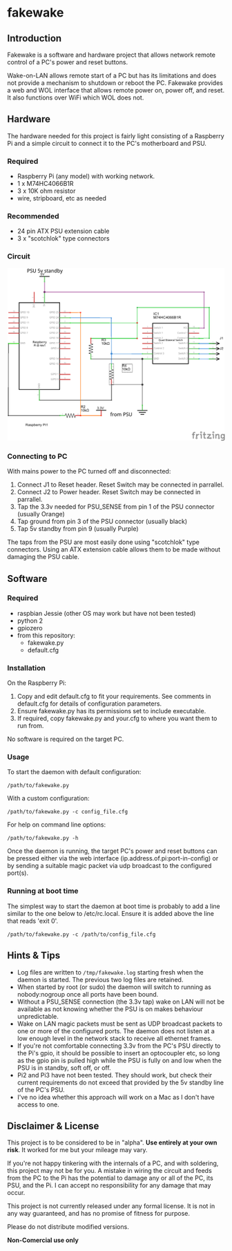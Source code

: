 # fakewake

## Introduction

Fakewake is a software and hardware project that allows 
network remote control of a PC's power and reset buttons.

Wake-on-LAN allows remote start of a PC but has its limitations 
and does not provide a mechanism to shutdown or reboot the PC.
Fakewake provides a web and WOL interface that allows remote power on, 
power off, and reset. It also functions over WiFi which WOL does not.

## Hardware

The hardware needed for this project is fairly light consisting of a Raspberry Pi 
and a simple circuit to connect it to the PC's motherboard and PSU.

### Required

- Raspberry Pi (any model) with working network.
- 1 x M74HC4066B1R
- 3 x 10K ohm resistor
- wire, stripboard, etc as needed

### Recommended

- 24 pin ATX PSU extension cable
- 3 x "scotchlok" type connectors

### Circuit

![](circuit.png)

### Connecting to PC

With mains power to the PC turned off and disconnected:

1. Connect J1 to Reset header. Reset Switch may be connected in parrallel.
2. Connect J2 to Power header. Reset Switch may be connected in parrallel.
3. Tap the 3.3v needed for PSU_SENSE from pin 1 of the PSU connector (usually Orange)
4. Tap ground from pin 3 of the PSU connector (usually black)
5. Tap 5v standby from pin 9 (usually Purple)

The taps from the PSU are most easily done using "scotchlok" type connectors. 
Using an ATX extension cable allows them to be made without damaging the PSU cable.

## Software

### Required

- raspbian Jessie (other OS may work but have not been tested)
- python 2
- gpiozero
- from this repository:
  - fakewake.py
  - default.cfg

### Installation

On the Raspberry Pi:

1. Copy and edit default.cfg to fit your requirements. See comments in 
default.cfg for details of configuration parameters.
2. Ensure fakewake.py has its permissions set to include executable.
3. If required, copy fakewake.py and your.cfg to where you want them to
run from.

No software is required on the target PC.

### Usage

To start the daemon with default configuration:

	/path/to/fakewake.py

With a custom configuration:

	/path/to/fakewake.py -c config_file.cfg

For help on command line options:

	/path/to/fakewake.py -h

Once the daemon is running, the target PC's power and reset buttons can be pressed
either via the web interface (ip.address.of.pi:port-in-config) or by sending a suitable
magic packet via udp broadcast to the configured port(s).

### Running at boot time

The simplest way to start the daemon at boot time is probably to add a line
similar to the one below to /etc/rc.local. Ensure it is added above the line that reads 
'exit 0'.

	/path/to/fakewake.py -c /path/to/config_file.cfg

## Hints & Tips

- Log files are written to `/tmp/fakewake.log` starting fresh when the daemon is started. 
The previous two log files are retained.
- When started by root (or sudo) the daemon will switch to running as nobody:nogroup 
once all ports have been bound.
- Without a PSU_SENSE connection (the 3.3v tap) wake on LAN will not be available as
not knowing whether the PSU is on makes behaviour unpredictable.
- Wake on LAN magic packets must be sent as UDP broadcast packets to one or more of 
the configured ports. The daemon does not listen at a low enough level in the network stack 
to receive all ethernet frames.
- If you're not comfortable connecting 3.3v from the PC's PSU directly to the Pi's gpio, 
it should be possible to insert an optocoupler etc, so long as the gpio pin is pulled high 
while the PSU is fully on and low when the PSU is in standby, soft off, or off.
- Pi2 and Pi3 have not been tested. They should work, but check their current requirements 
do not exceed that provided by the 5v standby line of the PC's PSU.
- I've no idea whether this approach will work on a Mac as I don't have access to one.

## Disclaimer & License

This project is to be considered to be in "alpha". __Use entirely at your own risk__. It 
worked for me but your mileage may vary.

If you're not happy tinkering with the internals of a PC, and with soldering, this project 
may not be for you. A mistake in wiring the circuit and feeds from the PC to the Pi has 
the potential to damage any or all of the PC, its PSU, and the Pi. I can accept no 
responsibility for any damage that may occur.

This project is not currently released under any formal license. It is not in any way guaranteed, 
and has no promise of fitness for purpose.

Please do not distribute modified versions.

__Non-Comercial use only__
